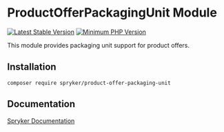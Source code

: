# ProductOfferPackagingUnit Module
[![Latest Stable Version](https://poser.pugx.org/spryker/product-offer-packaging-unit/v/stable.svg)](https://packagist.org/packages/spryker/product-offer-packaging-unit)
[![Minimum PHP Version](https://img.shields.io/badge/php-%3E%3D%207.4-8892BF.svg)](https://php.net/)

This module provides packaging unit support for product offers.

## Installation

```
composer require spryker/product-offer-packaging-unit
```

## Documentation

[Spryker Documentation](https://docs.spryker.com)
